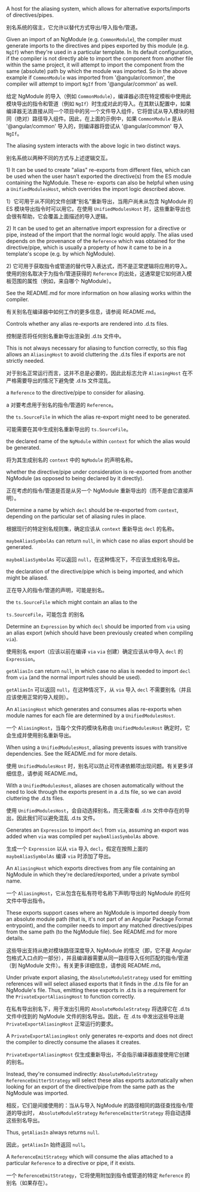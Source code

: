 A host for the aliasing system, which allows for alternative exports/imports of directives/pipes.

别名系统的宿主，它允许以替代方式导出/导入指令/管道。

Given an import of an NgModule \(e.g. `CommonModule`\), the compiler must generate imports to the
directives and pipes exported by this module \(e.g. `NgIf`\) when they're used in a particular
template. In its default configuration, if the compiler is not directly able to import the
component from another file within the same project, it will attempt to import the component
from the same \(absolute\) path by which the module was imported. So in the above example if
`CommonModule` was imported from '&commat;angular/common', the compiler will attempt to import `NgIf`
from '&commat;angular/common' as well.

给定 NgModule 的导入（例如 `CommonModule`），编译器必须在特定模板中使用此模块导出的指令和管道（例如 `NgIf`）时生成对此的导入。在其默认配置中，如果编译器无法直接从同一个项目中的另一个文件导入组件，它将尝试从导入模块的相同（绝对）路径导入组件。因此，在上面的示例中，如果
`CommonModule` 是从 '&commat;angular/common' 导入的，则编译器将尝试从 '&commat;angular/common' 导入 `NgIf`。

The aliasing system interacts with the above logic in two distinct ways.

别名系统以两种不同的方式与上述逻辑交互。

1\) It can be used to create "alias" re-exports from different files, which can be used when the
   user hasn't exported the directive\(s\) from the ES module containing the NgModule. These re-
   exports can also be helpful when using a `UnifiedModulesHost`, which overrides the import
   logic described above.

1）它可用于从不同的文件创建“别名”重新导出，当用户尚未从包含 NgModule 的 ES
模块导出指令时可以用它。在使用 `UnifiedModulesHost`
时，这些重新导出也会很有帮助，它会覆盖上面描述的导入逻辑。

2\) It can be used to get an alternative import expression for a directive or pipe, instead of
   the import that the normal logic would apply. The alias used depends on the provenance of the
   `Reference` which was obtained for the directive/pipe, which is usually a property of how it
   came to be in a template's scope \(e.g. by which NgModule\).

2\)
它可用于获取指令或管道的替代导入表达式，而不是正常逻辑将应用的导入。使用的别名取决于为指令/管道获得的
`Reference` 的出处，这通常是它如何进入模板范围的属性（例如，来自哪个 NgModule）。

See the README.md for more information on how aliasing works within the compiler.

有关别名在编译器中如何工作的更多信息，请参阅 README.md。

Controls whether any alias re-exports are rendered into .d.ts files.

控制是否将任何别名重新导出渲染到 .d.ts 文件中。

This is not always necessary for aliasing to function correctly, so this flag allows an
`AliasingHost` to avoid cluttering the .d.ts files if exports are not strictly needed.

对于别名正常运行而言，这并不总是必要的，因此此标志允许 `AliasingHost`
在不严格需要导出的情况下避免使 .d.ts 文件混乱。

a `Reference` to the directive/pipe to consider for aliasing.

a 对要考虑用于别名的指令/管道的 `Reference`。

the `ts.SourceFile` in which the alias re-export might need to be generated.

可能需要在其中生成别名重新导出的 `ts.SourceFile`。

the declared name of the `NgModule` within `context` for which the alias
would be generated.

将为其生成别名的 `context` 中的 `NgModule` 的声明名称。

whether the directive/pipe under consideration is re-exported from another
NgModule \(as opposed to being declared by it directly\).

正在考虑的指令/管道是否是从另一个 NgModule 重新导出的（而不是由它直接声明）。

Determine a name by which `decl` should be re-exported from `context`, depending on the
particular set of aliasing rules in place.

根据现行的特定别名规则集，确定应该从 `context` 重新导出 `decl` 的名称。

`maybeAliasSymbolAs` can return `null`, in which case no alias export should be generated.

`maybeAliasSymbolAs` 可以返回 `null`，在这种情况下，不应该生成别名导出。

the declaration of the directive/pipe which is being imported, and which might be
aliased.

正在导入的指令/管道的声明，可能是别名。

the `ts.SourceFile` which might contain an alias to the

`ts.SourceFile`，可能包含 的别名

Determine an `Expression` by which `decl` should be imported from `via` using an alias export
\(which should have been previously created when compiling `via`\).

使用别名 export（应该以前在编译 `via` `via` 创建）确定应该从中导入 `decl` 的 `Expression`。

`getAliasIn` can return `null`, in which case no alias is needed to import `decl` from `via`
\(and the normal import rules should be used\).

`getAliasIn` 可以返回 `null`，在这种情况下，从 `via` 导入 `decl`
不需要别名（并且应该使用正常的导入规则）。

An `AliasingHost` which generates and consumes alias re-exports when module names for each file
are determined by a `UnifiedModulesHost`.

一个 `AliasingHost`，当每个文件的模块名称由 `UnifiedModulesHost`
确定时，它会生成并使用别名重新导出。

When using a `UnifiedModulesHost`, aliasing prevents issues with transitive dependencies. See the
README.md for more details.

使用 `UnifiedModulesHost` 时，别名可以防止可传递依赖项出现问题。有关更多详细信息，请参阅
README.md。

With a `UnifiedModulesHost`, aliases are chosen automatically without the need to look through
the exports present in a .d.ts file, so we can avoid cluttering the .d.ts files.

使用 `UnifiedModulesHost`，会自动选择别名，而无需查看 .d.ts
文件中存在的导出，因此我们可以避免混乱 .d.ts 文件。

Generates an `Expression` to import `decl` from `via`, assuming an export was added when `via`
was compiled per `maybeAliasSymbolAs` above.

生成一个 `Expression` 以从 `via` 导入 `decl`，假定在按照上面的 `maybeAliasSymbolAs` 编译 `via`
时添加了导出。

An `AliasingHost` which exports directives from any file containing an NgModule in which they're
declared/exported, under a private symbol name.

一个 `AliasingHost`，它从包含在私有符号名称下声明/导出的 NgModule 的任何文件中导出指令。

These exports support cases where an NgModule is imported deeply from an absolute module path
\(that is, it's not part of an Angular Package Format entrypoint\), and the compiler needs to
import any matched directives/pipes from the same path \(to the NgModule file\). See README.md for
more details.

这些导出支持从绝对模块路径深度导入 NgModule 的情况（即，它不是 Angular
包格式入口点的一部分），并且编译器需要从同一路径导入任何匹配的指令/管道（到 NgModule
文件）。有关更多详细信息，请参阅 README.md。

Under private export aliasing, the `AbsoluteModuleStrategy` used for emitting references will
will select aliased exports that it finds in the .d.ts file for an NgModule's file. Thus,
emitting these exports in .d.ts is a requirement for the `PrivateExportAliasingHost` to
function correctly.

在私有导出别名下，用于发出引用的 `AbsoluteModuleStrategy` 将选择它在 .d.ts 文件中找到的
NgModule 文件的别名导出。因此，在 .d.ts 中发出这些导出是 `PrivateExportAliasingHost`
正常运行的要求。

A `PrivateExportAliasingHost` only generates re-exports and does not direct the compiler to
directly consume the aliases it creates.

`PrivateExportAliasingHost` 仅生成重新导出，不会指示编译器直接使用它创建的别名。

Instead, they're consumed indirectly: `AbsoluteModuleStrategy` `ReferenceEmitterStrategy` will
select these alias exports automatically when looking for an export of the directive/pipe from
the same path as the NgModule was imported.

相反，它们是间接使用的：当从与导入 NgModule 的路径相同的路径查找指令/管道的导出时，
`AbsoluteModuleStrategy` `ReferenceEmitterStrategy` 将自动选择这些别名导出。

Thus, `getAliasIn` always returns `null`.

因此，`getAliasIn` 始终返回 `null`。

A `ReferenceEmitStrategy` which will consume the alias attached to a particular `Reference` to a
directive or pipe, if it exists.

一个 `ReferenceEmitStrategy`，它将使用附加到指令或管道的特定 `Reference` 的别名（如果存在）。
